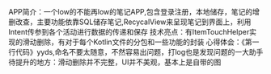 APP简介：一个low的不能再low的笔记APP,包含登录注册，本地储存，笔记的增删改查，主要功能依靠SQL储存笔记,RecycalView来呈现笔记到界面上，利用Intent传参到各个活动进行数据的传递和保存
技术亮点：有ItemTouchHelper实现的滑动删除，有对于每个Kotlin文件的分包和一些功能的封装
心得体会：《第一行代码》yyds,命名不要太随意，不然容易出问题，打log也是发现问题的一大助手
待提升的地方：滑动删除并不完整，UI并不美观，基本上是自带的图
